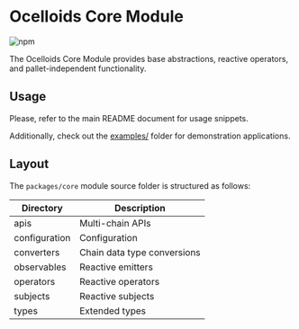 # Ocelloids Core Module

![npm](https://img.shields.io/npm/v/sodazone/ocelloids?colorA=f6f8fa&colorB=f6f8fa&style=flat)

The Ocelloids Core Module provides base abstractions, reactive operators, and pallet-independent functionality.

## Usage

Please, refer to the main README document for usage snippets.

Additionally, check out the [examples/](https://github.com/sodazone/ocelloids/tree/main/examples) folder for demonstration applications.

## Layout

The `packages/core` module source folder is structured as follows:

| Directory                    | Description                               |
|------------------------------|-------------------------------------------|
|  apis                        | Multi-chain APIs                          |
|  configuration               | Configuration                             |
|  converters                  | Chain data type conversions               |
|  observables                 | Reactive emitters                         |
|  operators                   | Reactive operators                        |
|  subjects                    | Reactive subjects                         |
|  types                       | Extended types                            |

